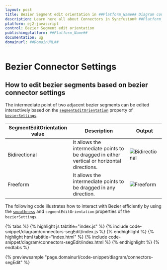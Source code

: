 ```yaml
---
layout: post
title: Bezier Segment edit orientation in ##Platform_Name## Diagram control | Syncfusion®
description: Learn here all about Connectors in Syncfusion® ##Platform_Name## Diagram control of Syncfusion Essential® JS 2 and more.
platform: ej2-javascript
control: Bezier Segment edit orientation
publishingplatform: ##Platform_Name##
documentation: ug
domainurl: ##DomainURL##
---
```


# Bezier Connector Settings

## How to edit bezier segments based on bezier connector settings

The intermediate point of two adjacent bezier segments can be edited interactively based on the [`segmentEditOrientation`](../../../../api/diagram/bezierSegmentEditOrientation/) property of [`bezierSettings`](../../../../api/diagram/bezierSettingsModel/).

| SegmentEditOrientation value | Description | Output |
|-------- | -------- | -------- |
| Bidirectional |It allows the intermediate points to be dragged in either vertical or horizontal directions. | ![Bidirectional](../../../images/bez-bidirectional.gif) |
| Freeform | It allows the intermediate points to be dragged in any direction. | ![Freeform](../../../images/bez-freeform.gif) |

The following code illustrates how to interact with Bezier efficiently by using the [`smoothness`](../../../../api/diagram/bezierSmoothness/) and `segmentEditOrientation` properties of the `bezierSettings`.

{% tabs %}
{% highlight js tabtitle="index.js" %}
{% include code-snippet/diagram/connectors-segEdit/index.js %}
{% endhighlight %}
{% highlight html tabtitle="index.html" %}
{% include code-snippet/diagram/connectors-segEdit/index.html %}
{% endhighlight %}
{% endtabs %}
        
{% previewsample "page.domainurl/code-snippet/diagram/connectors-segEdit" %}
